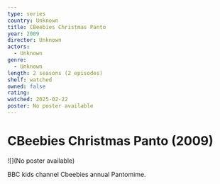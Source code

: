 ```yaml
---
type: series
country: Unknown
title: CBeebies Christmas Panto
year: 2009
director: Unknown
actors:
  - Unknown
genre:
  - Unknown
length: 2 seasons (2 episodes)
shelf: watched
owned: false
rating:
watched: 2025-02-22
poster: No poster available
---
```


# CBeebies Christmas Panto (2009)

![](No poster available)

BBC kids channel Cbeebies annual Pantomime.